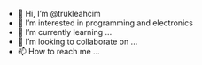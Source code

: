 - 👋 Hi, I’m @trukleahcim
- 👀 I’m interested in programming and electronics
- 🌱 I’m currently learning ...
- 💞️ I’m looking to collaborate on ...
- 📫 How to reach me ...

<!---
trukleahcim/trukleahcim is a ✨ special ✨ repository because its `README.md` (this file) appears on your GitHub profile.
You can click the Preview link to take a look at your changes.
--->
